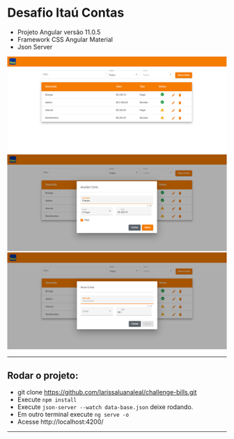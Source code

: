 # Desafio Itaú Contas

- Projeto Angular versão 11.0.5
- Framework CSS Angular Material
- Json Server

![App Contas](src/assets/images/projeto.png 'App Contas')
![App Contas](src/assets/images/update.png 'App Contas')
![App Contas](src/assets/images/new.png 'App Contas')

---
## Rodar o projeto:

- git clone https://github.com/larissaluanaleal/challenge-bills.git
- Execute `npm install`
- Execute `json-server --watch data-base.json` deixe rodando.
- Em outro terminal execute `ng serve -o`
- Acesse http://localhost:4200/

---
